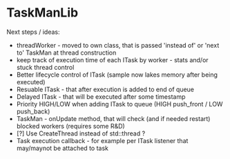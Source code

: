 # TaskManLib

Next steps / ideas:
  - threadWorker - moved to own class, that is passed 'instead of' or 'next to' TaskMan at thread construction
  - keep track of execution time of each ITask by worker - stats and/or stuck thread control
  - Better lifecycle control of ITask (sample now lakes memory after being executed)
  - Resuable ITask - that after execution is added to end of queue
  - Delayed ITask - that will be executed after some timestamp
  - Priority HIGH/LOW when adding ITask to queue (HIGH push_front / LOW push_back)
  - TaskMan - onUpdate method, that will check (and if needed restart) blocked workers (requires some R&D)
  - [?] Use CreateThread instead of std::thread ?
  - Task execution callback - for example per ITask listener that may/maynot be attached to task
  
